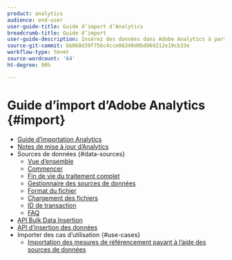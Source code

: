 ```yaml
---
product: analytics
audience: end-user
user-guide-title: Guide dʼimport d’Analytics
breadcrumb-title: Guide d’import
user-guide-description: Insérez des données dans Adobe Analytics à partir des sources externes, en bloc ou en temps réel.
source-git-commit: bb068d39f756c4cce06349d0bd969212e19cb33e
workflow-type: tm+mt
source-wordcount: '64'
ht-degree: 90%

---
```



# Guide d’import d’Adobe Analytics {#import}

+ [Guide d’importation Analytics](home.md)
+ [Notes de mise à jour d’Analytics](https://experienceleague.adobe.com/fr/docs/analytics/release-notes/latest)
+ Sources de données {#data-sources}
   + [Vue d’ensemble](data-sources/overview.md)
   + [Commencer](data-sources/getting-started.md)
   + [Fin de vie du traitement complet](data-sources/full-processing-eol.md)
   + [Gestionnaire des sources de données](data-sources/manage.md)
   + [Format du fichier](data-sources/file-format.md)
   + [Chargement des fichiers](data-sources/file-upload.md)
   + [ID de transaction](data-sources/transactionid.md)
   + [FAQ](data-sources/faq.md)
+ [API Bulk Data Insertion](bulk-data-insertion-api/bulk-data-insert.md)
+ [API dʼinsertion des données](c-data-insertion-api/c-data-insertion-api.md)
+ Importer des cas d’utilisation {#use-cases}
   + [Importation des mesures de référencement payant à lʼaide des sources de données](use-cases/paid-search-metrics.md)

